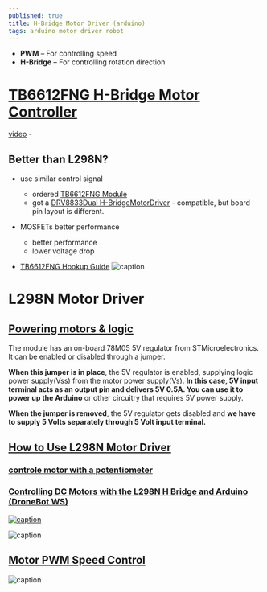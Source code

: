 ```yaml
---
published: true
title: H-Bridge Motor Driver (arduino)
tags: arduino motor driver robot
---
```

- **PWM** – For controlling speed
- **H-Bridge** – For controlling rotation direction

# [TB6612FNG H-Bridge Motor Controller](https://dronebotworkshop.com/tb6612fng-h-bridge/)
[video](https://www.youtube.com/watch?v=JPPTRj0KWbg) -

## Better than L298N?
- use similar control signal
	- ordered [TB6612FNG Module](https://www.amazon.fr/gp/product/B07KVTXFWN/ref=ppx_yo_dt_b_asin_title_o02_s00?ie=UTF8&psc=1)
    - got a [DRV8833Dual H-BridgeMotorDriver](https://www.ti.com/lit/ds/symlink/drv8833.pdf) - compatible, but board pin layout is different.
    
- MOSFETs better performance
	- better performance
    - lower voltage drop
    
- [TB6612FNG Hookup Guide](https://learn.sparkfun.com/tutorials/tb6612fng-hookup-guide/all)
![caption](https://i1.wp.com/dronebotworkshop.com/wp-content/uploads/2019/12/TB6612FNG-Arduino-Hookup.jpeg?w=768&ssl=1)

# L298N Motor Driver

## [Powering motors & logic](https://lastminuteengineers.com/l298n-dc-stepper-driver-arduino-tutorial/#power-supply)
The module has an on-board 78M05 5V regulator from STMicroelectronics. It can be enabled or disabled through a jumper.

**When this jumper is in place**, the 5V regulator is enabled, supplying logic power supply(Vss) from the motor power supply(Vs). **In this case, 5V input terminal acts as an output pin and delivers 5V 0.5A. You can use it to power up the Arduino** or other circuitry that requires 5V power supply.

**When the jumper is removed**, the 5V regulator gets disabled and **we have to supply 5 Volts separately through 5 Volt input terminal.**


## [How to Use L298N Motor Driver](https://www.teachmemicro.com/use-l298n-motor-driver/)

### [controle motor with a potentiometer](https://i0.wp.com/dronebotworkshop.com/wp-content/uploads/2017/02/L298-Motor-Control-Module-Arduino-Potentiometers-e1504972437694.jpg?w=768&ssl=1)

### [Controlling DC Motors with the L298N H Bridge and Arduino (DroneBot WS)](https://dronebotworkshop.com/dc-motors-l298n-h-bridge/)
[![caption](https://img.youtube.com/vi/dyjo_ggEtVU/0.jpg)](https://www.youtube.com/watch?v=dyjo_ggEtVU)

![caption](https://www.teachmemicro.com/wp-content/uploads/2018/03/L298N-H-Bridge-Motor-Controller-Annotated.jpg)

## [Motor PWM Speed Control](https://lastminuteengineers.com/l298n-dc-stepper-driver-arduino-tutorial/)

![caption](https://lastminuteengineers.com/wp-content/uploads/2018/11/Wiring-L298N-Motor-Driver-Module-with-DC-TT-motors-and-Arduino-UNO.png)
